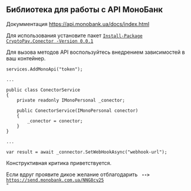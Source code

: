 ## Библиотека для работы с API МоноБанк
Докумментация https://api.monobank.ua/docs/index.html

Для использования установите пакет <code>[Install-Package CryptoPay.Conector -Version 0.0.1](https://www.nuget.org/packages/Mono.Api.Connector/)</code>

Для вызова методов API воспользуйтесь внедрением зависимостей в ваш контейнер.
```
services.AddMonoApi("token"); 

...

public class ConectorService
{
    private readonly IMonoPersonal _conector;

    public ConectorService(IMonoPersonal conector)
    {
        _conector = conector;
    }
}

...

var result = await _connector.SetWebHookAsync("webhook-url");
```

Конструктивная критика приветствуется.


Если вдруг проявите дикое желание отблагодарить <code> <b>--></b> https://send.monobank.com.ua/NNG8cy25 "</code>

